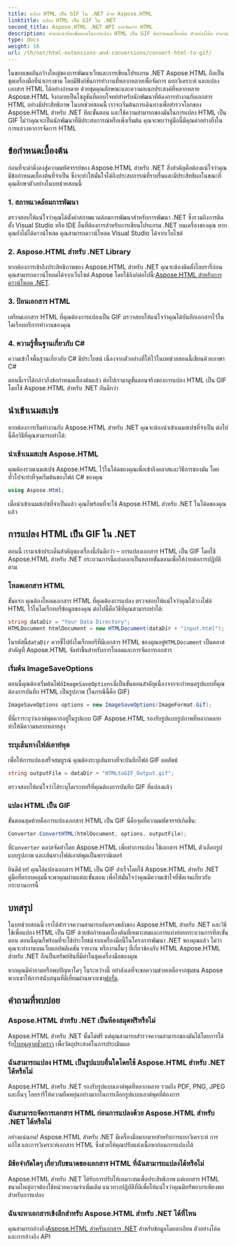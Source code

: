 ```yaml
---
title: แปลง HTML เป็น GIF ใน .NET ด้วย Aspose.HTML
linktitle: แปลง HTML เป็น GIF ใน .NET
second_title: Aspose.HTML .NET API การจัดการ HTML
description: คำแนะนำทีละขั้นตอนในการแปลง HTML เป็น GIF ข้อกำหนดเบื้องต้น ตัวอย่างโค้ด คำถามที่พบบ่อย และอื่นๆ อีกมากมาย! เพิ่มประสิทธิภาพการจัดการ HTML ของคุณด้วย Aspose.HTML
type: docs
weight: 16
url: /th/net/html-extensions-and-conversions/convert-html-to-gif/
---
```


ในขอบเขตอันกว้างใหญ่ของการพัฒนาเว็บและการเขียนโปรแกรม .NET Aspose.HTML ถือเป็นชุดเครื่องมือที่น่าเกรงขาม โดยมีฟังก์ชันการทำงานที่หลากหลายเพื่อจัดการ แยกวิเคราะห์ และแปลงเอกสาร HTML ได้อย่างง่ายดาย ด้วยชุดคุณลักษณะและความอเนกประสงค์ที่หลากหลาย Aspose.HTML จึงกลายเป็นโซลูชันที่ตอบโจทย์สำหรับนักพัฒนาที่ต้องการทำงานกับเอกสาร HTML อย่างมีประสิทธิภาพ ในบทช่วยสอนนี้ เราจะเริ่มต้นการเดินทางเพื่อสำรวจโลกของ Aspose.HTML สำหรับ .NET ทีละขั้นตอน และใช้ความสามารถของมันในการแปลง HTML เป็น GIF ไม่ว่าคุณจะเป็นนักพัฒนาที่มีประสบการณ์หรือเพิ่งเริ่มต้น คุณจะพบว่าคู่มือนี้มีคุณค่าอย่างยิ่งในการแสวงหาการจัดการ HTML

## ข้อกำหนดเบื้องต้น

ก่อนที่จะดำดิ่งลงสู่ความมหัศจรรย์ของ Aspose.HTML สำหรับ .NET สิ่งสำคัญคือต้องแน่ใจว่าคุณมีข้อกำหนดเบื้องต้นที่จำเป็น ซึ่งจะทำให้มั่นใจได้ถึงประสบการณ์ที่ราบรื่นและมีประสิทธิผลในขณะที่คุณศึกษาตัวอย่างในบทช่วยสอนนี้

### 1. สภาพแวดล้อมการพัฒนา

ตรวจสอบให้แน่ใจว่าคุณได้ตั้งค่าสภาพแวดล้อมการพัฒนาสำหรับการพัฒนา .NET ซึ่งรวมถึงการติดตั้ง Visual Studio หรือ IDE อื่นที่ต้องการสำหรับการเขียนโปรแกรม .NET บนเครื่องของคุณ หากคุณยังไม่ได้ดาวน์โหลด คุณสามารถดาวน์โหลด Visual Studio ได้จากเว็บไซต์

### 2. Aspose.HTML สำหรับ .NET Library

 หากต้องการเข้าถึงประสิทธิภาพของ Aspose.HTML สำหรับ .NET คุณจะต้องติดตั้งไลบรารี่ก่อน คุณสามารถดาวน์โหลดได้จากเว็บไซต์ Aspose โดยใช้ลิงก์ต่อไปนี้:[Aspose.HTML สำหรับการดาวน์โหลด .NET](https://releases.aspose.com/html/net/).

### 3. ป้อนเอกสาร HTML

เตรียมเอกสาร HTML ที่คุณต้องการแปลงเป็น GIF ตรวจสอบให้แน่ใจว่าคุณได้บันทึกเอกสารไว้ในไดเร็กทอรีการทำงานของคุณ

### 4. ความรู้พื้นฐานเกี่ยวกับ C#

ความเข้าใจพื้นฐานเกี่ยวกับ C# มีประโยชน์ เนื่องจากตัวอย่างที่ให้ไว้ในบทช่วยสอนนี้เขียนด้วยภาษา C#

ตอนนี้เราได้กล่าวถึงข้อกำหนดเบื้องต้นแล้ว ต่อไปเรามาดูขั้นตอนจริงของการแปลง HTML เป็น GIF โดยใช้ Aspose.HTML สำหรับ .NET กันดีกว่า

## นำเข้าเนมสเปซ

หากต้องการเริ่มทำงานกับ Aspose.HTML สำหรับ .NET คุณจะต้องนำเข้าเนมสเปซที่จำเป็น ต่อไปนี้คือวิธีที่คุณสามารถทำได้:

### นำเข้าเนมสเปซ Aspose.HTML

คุณต้องรวมเนมสเปซ Aspose.HTML ไว้ในโค้ดของคุณเพื่อเข้าถึงคลาสและวิธีการของมัน โดยทั่วไปจะทำที่จุดเริ่มต้นของไฟล์ C# ของคุณ

```csharp
using Aspose.Html;
```

เมื่อนำเข้าเนมสเปซที่จำเป็นแล้ว คุณก็พร้อมที่จะใช้ Aspose.HTML สำหรับ .NET ในโค้ดของคุณแล้ว

## การแปลง HTML เป็น GIF ใน .NET

ตอนนี้ เรามาเข้าประเด็นสำคัญของเรื่องนี้กันดีกว่า – การแปลงเอกสาร HTML เป็น GIF โดยใช้ Aspose.HTML สำหรับ .NET กระบวนการนี้แบ่งออกเป็นหลายขั้นตอนเพื่อให้ง่ายต่อการปฏิบัติตาม

### โหลดเอกสาร HTML

ขั้นแรก คุณต้องโหลดเอกสาร HTML ที่คุณต้องการแปลง ตรวจสอบให้แน่ใจว่าคุณได้วางไฟล์ HTML ไว้ในไดเร็กทอรีข้อมูลของคุณ ต่อไปนี้คือวิธีที่คุณสามารถทำได้:

```csharp
string dataDir = "Your Data Directory";
HTMLDocument htmlDocument = new HTMLDocument(dataDir + "input.html");
```

 ในรหัสนี้`dataDir` ควรชี้ไปยังไดเร็กทอรีที่มีเอกสาร HTML ของคุณอยู่`HTMLDocument` เป็นคลาสสำคัญที่ Aspose.HTML จัดทำขึ้นสำหรับการโหลดและการจัดการเอกสาร

### เริ่มต้น ImageSaveOptions

 ตอนนี้คุณต้องเริ่มต้นไฟล์`ImageSaveOptions`นี่เป็นขั้นตอนสำคัญเนื่องจากจะกำหนดรูปแบบที่คุณต้องการบันทึก HTML เป็นรูปภาพ (ในกรณีนี้คือ GIF)

```csharp
ImageSaveOptions options = new ImageSaveOptions(ImageFormat.Gif);
```

ที่นี่เราระบุว่าเอาต์พุตควรอยู่ในรูปแบบ GIF Aspose.HTML รองรับรูปแบบรูปภาพที่หลากหลาย ทำให้มีความหลากหลายสูง

### ระบุเส้นทางไฟล์เอาท์พุต

เพื่อให้การแปลงเสร็จสมบูรณ์ คุณต้องระบุเส้นทางที่จะบันทึกไฟล์ GIF ผลลัพธ์

```csharp
string outputFile = dataDir + "HTMLtoGIF_Output.gif";
```

ตรวจสอบให้แน่ใจว่าได้ระบุไดเรกทอรีที่คุณต้องการบันทึก GIF ที่แปลงแล้ว

### แปลง HTML เป็น GIF

ขั้นตอนสุดท้ายคือการแปลงเอกสาร HTML เป็น GIF นี่คือจุดที่ความมหัศจรรย์เกิดขึ้น:

```csharp
Converter.ConvertHTML(htmlDocument, options, outputFile);
```

 ที่`Converter` คลาสจัดทำโดย Aspose.HTML เพื่อทำการแปลง ใช้เอกสาร HTML ตัวเลือกรูปแบบรูปภาพ และเส้นทางไฟล์เอาต์พุตเป็นพารามิเตอร์

ยินดีด้วย! คุณได้แปลงเอกสาร HTML เป็น GIF สำเร็จโดยใช้ Aspose.HTML สำหรับ .NET คู่มือที่ครอบคลุมนี้จะพาคุณผ่านแต่ละขั้นตอน เพื่อให้มั่นใจว่าคุณมีความเข้าใจที่ชัดเจนเกี่ยวกับกระบวนการนี้

## บทสรุป

ในบทช่วยสอนนี้ เราได้สำรวจความสามารถอันทรงพลังของ Aspose.HTML สำหรับ .NET และวิธีใช้เพื่อแปลง HTML เป็น GIF ด้วยข้อกำหนดเบื้องต้นที่เหมาะสมและการแบ่งย่อยกระบวนการทีละขั้นตอน ตอนนี้คุณก็พร้อมที่จะใช้ประโยชน์จากเครื่องมือนี้ในโครงการพัฒนา .NET ของคุณแล้ว ไม่ว่าคุณจะทำงานบนเว็บแอปพลิเคชัน รายงาน หรืองานอื่นๆ ที่เกี่ยวข้องกับ HTML Aspose.HTML สำหรับ .NET ถือเป็นทรัพย์สินที่มีค่าในชุดเครื่องมือของคุณ

 หากคุณมีคำถามหรือพบปัญหาใดๆ ในระหว่างนี้ อย่าลังเลที่จะขอความช่วยเหลือจากชุมชน Aspose พวกเขาให้การสนับสนุนที่ดีเยี่ยมผ่านพวกเขา[ฟอรั่ม](https://forum.aspose.com/).

## คำถามที่พบบ่อย

### Aspose.HTML สำหรับ .NET เป็นห้องสมุดฟรีหรือไม่
 Aspose.HTML สำหรับ .NET นั้นไม่ฟรี แต่คุณสามารถสำรวจความสามารถของมันได้โดยการได้รับ[ใบอนุญาตชั่วคราว](https://purchase.aspose.com/temporary-license/) เพื่อวัตถุประสงค์ในการประเมินผล

### ฉันสามารถแปลง HTML เป็นรูปแบบอื่นใดโดยใช้ Aspose.HTML สำหรับ .NET ได้หรือไม่
Aspose.HTML สำหรับ .NET รองรับรูปแบบเอาต์พุตที่หลากหลาย รวมถึง PDF, PNG, JPEG และอื่นๆ ไลบรารีให้ความยืดหยุ่นอย่างมากในการเลือกรูปแบบเอาต์พุตที่ต้องการ

### ฉันสามารถจัดการเอกสาร HTML ก่อนการแปลงด้วย Aspose.HTML สำหรับ .NET ได้หรือไม่
อย่างแน่นอน! Aspose.HTML สำหรับ .NET มีเครื่องมือมากมายสำหรับการแยกวิเคราะห์ การแก้ไข และการวิเคราะห์เอกสาร HTML ซึ่งช่วยให้คุณปรับแต่งเนื้อหาก่อนการแปลงได้

### มีข้อจำกัดใดๆ เกี่ยวกับขนาดของเอกสาร HTML ที่ฉันสามารถแปลงได้หรือไม่
Aspose.HTML สำหรับ .NET ได้รับการปรับให้เหมาะสมเพื่อประสิทธิภาพ แต่เอกสาร HTML ขนาดใหญ่อาจต้องใช้หน่วยความจำเพิ่มเติม แนวทางปฏิบัติที่ดีเพื่อให้แน่ใจว่าคุณมีทรัพยากรเพียงพอสำหรับการแปลง

### ฉันจะหาเอกสารเชิงลึกสำหรับ Aspose.HTML สำหรับ .NET ได้ที่ไหน
 คุณสามารถอ้างถึง[Aspose.HTML สำหรับเอกสาร .NET](https://reference.aspose.com/html/net/) สำหรับข้อมูลโดยละเอียด ตัวอย่างโค้ด และการอ้างอิง API
